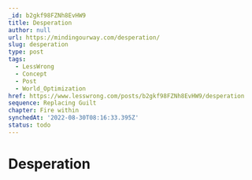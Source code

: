 ```yaml
---
_id: b2gkf98FZNh8EvHW9
title: Desperation
author: null
url: https://mindingourway.com/desperation/
slug: desperation
type: post
tags:
  - LessWrong
  - Concept
  - Post
  - World_Optimization
href: https://www.lesswrong.com/posts/b2gkf98FZNh8EvHW9/desperation
sequence: Replacing Guilt
chapter: Fire within
synchedAt: '2022-08-30T08:16:33.395Z'
status: todo
---
```


# Desperation
